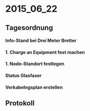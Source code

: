 # 2015_06_22
## Tagesordnung
#### Info-Stand bei Drei Meter Bretter
#### 1. Charge an Equipment fest machen
#### 1. Node-Standort festlegen
#### Status Glasfaser
#### Verkabelngsplan erstellen

## Protokoll